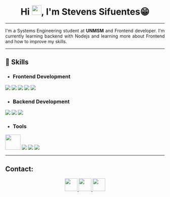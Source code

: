 <h1 align="center">Hi <img src="https://raw.githubusercontent.com/MartinHeinz/MartinHeinz/master/wave.gif" width="30px">, I'm Stevens Sifuentes😁</h1>

<hr>

<p align="justify">
I'm a Systems Engineering student at <strong>UNMSM</strong> and Frontend developer. I'm currently learning backend with Nodejs and learning more about Frontend and how to improve my skills.
</p>

<hr>

## 🚀 Skills
- ### Frontend Development
<img src="https://img.icons8.com/color/48/000000/html-5.png" />
<img src="https://img.icons8.com/color/48/000000/css3.png" />
<img src="https://img.icons8.com/color/48/000000/javascript.png" />
<img src="https://img.icons8.com/color/48/000000/bootstrap.png" />
<img src="https://img.icons8.com/color/48/000000/react-native.png" />

- ### Backend Development
<img src="https://img.icons8.com/color/48/000000/nodejs.png" />
<img src="https://img.icons8.com/color/48/000000/mongodb.png" />
<img src="https://img.icons8.com/color/48/000000/mysql-logo.png" />

- ### Tools
<img src="https://code.visualstudio.com/assets/branding/app-icon.png" style="width:48px; height:48px" />
<img src="https://img.icons8.com/color/48/000000/git.png"/>
<img src="https://img.icons8.com/color/48/000000/firebase.png"/>
<img src="https://img.icons8.com/color/48/000000/figma.png" />

<hr>

## Contact:

<p align="center">
    <a href="https://www.linkedin.com/in/stevenssifuentesálvarez"> 
        <img src="https://img.icons8.com/color/344/linkedin.png" style="width:40px; height:40px;" />
    </a>
    <a href="https://wa.me/51921134500"> 
        <img src="https://img.icons8.com/color/344/whatsapp.png" style="width:40px; height:40px;" />
    </a>
    <a href="mailto:stevens.sifuentes@unmsm.edu.pe"> 
        <img src="https://img.icons8.com/color/344/gmail.png" style="width:40px; height:40px;" />
    </a>
</p>
